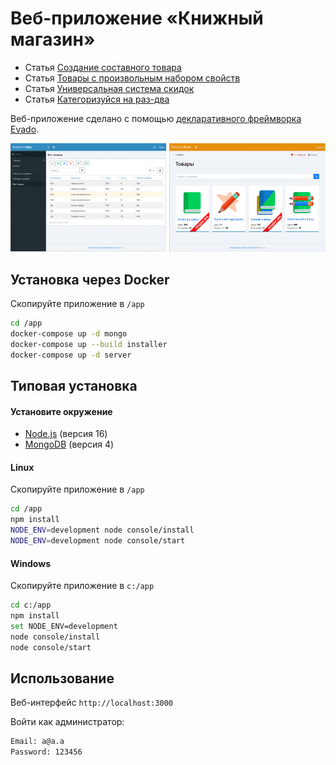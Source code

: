 # Веб-приложение «Книжный магазин»

- Статья [Создание составного товара](https://zen.yandex.ru/media/id/60645976a736eb1c45830da8/kak-sozdat-tovar-sostoiascii-iz-drugih-tovarov-61dccf2e577bb77d26c81e85)
- Статья [Товары с произвольным набором свойств](https://zen.yandex.ru/media/id/60645976a736eb1c45830da8/kak-sozdat-tovar-s-dopolnitelnymi-svoistvami-61df824037100e0fd8009c42)
- Статья [Универсальная система скидок](https://zen.yandex.ru/media/id/60645976a736eb1c45830da8/universalnye-skidki-dlia-tovarov-i-zakazov-61ee412b0fdc8f33eae2695c)
- Статья [Категоризуйся на раз-два](https://zen.yandex.ru/media/id/60645976a736eb1c45830da8/kategorizuisia-na-razdva-6205c1c0047813262a2ee9b8)

Веб-приложение сделано с помощью
[декларативного фреймворка Evado](https://github.com/mkhorin/evado).

![Evado Bookstore App](doc/evado-bookstore-01.png)

## Установка через Docker

Скопируйте приложение в `/app`
```sh
cd /app
docker-compose up -d mongo
docker-compose up --build installer
docker-compose up -d server
```

## Типовая установка

#### Установите окружение
- [Node.js](https://nodejs.org) (версия 16)
- [MongoDB](https://www.mongodb.com/download-center/community) (версия 4)

#### Linux
Скопируйте приложение в `/app`
```sh
cd /app
npm install
NODE_ENV=development node console/install
NODE_ENV=development node console/start
```

#### Windows
Скопируйте приложение в `c:/app`
```sh
cd c:/app
npm install
set NODE_ENV=development
node console/install
node console/start
```

## Использование

Веб-интерфейс `http://localhost:3000`

Войти как администратор:
```sh
Email: a@a.a
Password: 123456
```